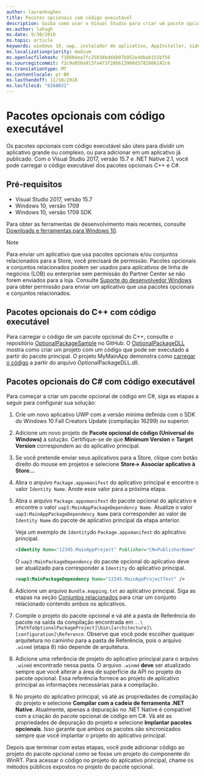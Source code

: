 ```yaml
---
author: laurenhughes
title: Pacotes opcionais com código executável
description: Saiba como usar o Visual Studio para criar um pacote opcional com código executável.
ms.author: lahugh
ms.date: 9/30/2018
ms.topic: article
keywords: windows 10, uwp, instalador de aplicativo, AppInstaller, sideload, conjunto relacionado, pacotes opcionais
ms.localizationpriority: medium
ms.openlocfilehash: f38604ea7fc25038bdd4b07b952e4dbab151bf56
ms.sourcegitcommit: f2c9a050a9137a473f28b613968d5782866142c6
ms.translationtype: MT
ms.contentlocale: pt-BR
ms.lasthandoff: 11/10/2018
ms.locfileid: "6268831"
---
```

# <a name="optional-packages-with-executable-code"></a>Pacotes opcionais com código executável
 
Os pacotes opcionais com código executável são úteis para dividir um aplicativo grande ou complexo, ou para adicionar em um aplicativo já publicado. Com o Visual Studio 2017, versão 15.7 e .NET Native 2.1, você pode carregar o código executável dos pacotes opcionais C++ e C#.

## <a name="prerequisites"></a>Pré-requisitos
- Visual Studio 2017, versão 15.7
- Windows 10, versão 1709
- Windows 10, versão 1709 SDK

Para obter as ferramentas de desenvolvimento mais recentes, consulte [Downloads e ferramentas para Windows 10](https://developer.microsoft.com/windows/downloads). 

> [!NOTE]
> Para enviar um aplicativo que usa pacotes opcionais e/ou conjuntos relacionados para a Store, você precisará de permissão. Pacotes opcionais e conjuntos relacionados podem ser usados para aplicativos de linha de negócios (LOB) ou enterprise sem permissão do Partner Center se não forem enviados para a loja. Consulte [Suporte do desenvolvedor Windows](https://developer.microsoft.com/windows/support) para obter permissão para enviar um aplicativo que usa pacotes opcionais e conjuntos relacionados.

## <a name="c-optional-packages-with-executable-code"></a>Pacotes opcionais do C++ com código executável

Para carregar o código de um pacote opcional do C++, consulte o repositório [OptionalPackageSample](https://github.com/AppInstaller/OptionalPackageSample) no GitHub. O [OptionalPackageDLL](https://github.com/AppInstaller/OptionalPackageSample/tree/master/OptionalPackageDLL) mostra como criar um projeto com um código que pode ser executado a partir do pacote principal. O projeto MyMainApp demonstra como [carregar o código](https://github.com/AppInstaller/OptionalPackageSample/blob/bf6b4915ff1f3b8abfdaacb1ad9e77184c49fe18/MyMainApp/MainPage.xaml.cpp#L182) a partir do arquivo OptionalPackageDLL.dll.

## <a name="c-optional-packages-with-executable-code"></a>Pacotes opcionais do C# com código executável

Para começar a criar um pacote opcional de código em C#, siga as etapas a seguir para configurar sua solução:

1. Crie um novo aplicativo UWP com a versão mínima definida com o SDK do Windows 10 Fall Creators Update (compilação 16299) ou superior.

2. Adicione um novo projeto de **Pacote opcional de código (Universal do Windows)** à solução. Certifique-se de que **Minimum Version** e **Target Version** correspondem ao do aplicativo principal.

3. Se você pretende enviar seus aplicativos para a Store, clique com botão direito do mouse em projetos e selecione **Store-> Associar aplicativo à Store...**

4. Abra o arquivo `Package.appxmanifest` do aplicativo principal e encontre o valor `Identity Name`. Anote esse valor para a próxima etapa.

5. Abra o arquivo `Package.appxmanifest` do pacote opcional do aplicativo e encontre o valor `uap3:MainAppPackageDependency Name`. Atualize o valor `uap3:MainAppPackageDependency Name` para corresponder ao valor de `Identity Name` do pacote de aplicativo principal da etapa anterior. 

    Veja um exemplo de `Identity`do `Package.appxmanifest` do aplicativo principal.
    ```XML
    <Identity Name="12345.MainAppProject" Publisher="CN=PublisherName" Version="1.0.0.0" />
    ```

    O `uap3:MainPackageDependency` do pacote opcional do aplicativo deve ser atualizado para corresponder a `Identity` do aplicativo principal.
    ```XML
    <uap3:MainPackageDependency Name="12345.MainAppProjectTest" />
    ```

6. Adicione um arquivo `Bundle.mapping.txt` ao aplicativo principal. Siga as etapas na seção [Conjuntos relacionados](https://docs.microsoft.com/windows/uwp/packaging/optional-packages#related-sets) para criar um conjunto relacionado contendo ambos os aplicativos. 

7. Compile o projeto do pacote opcional e vá até a pasta de Referência do pacote na saída da compilação encontrada em `..\[PathToOptionalPackageProject]\bin\[architecture]\[configuration]\Reference`. Observe que você pode escolher qualquer arquitetura no caminho para a pasta de Referência, pois o arquivo `.winmd` (etapa 8) não depende de arquitetura.

8. Adicione uma referência de projeto do aplicativo principal para o arquivo `.winmd` encontrado nessa pasta. O arquivo `.winmd` **deve** ser atualizado sempre que você alterar a área de superfície da API no projeto do pacote opcional. Essa referência fornece ao projeto de aplicativo principal as informações necessárias para a compilação.

9. No projeto do aplicativo principal, vá até as propriedades de compilação do projeto e selecione **Compilar com a cadeia de ferramenta .NET Native**. Atualmente, apenas a depuração no .NET Native é compatível com a criação do pacote opcional de código em C#. Vá até as propriedades de depuração do projeto e selecione **Implantar pacotes opcionais**. Isso garante que ambos os pacotes são sincronizados sempre que você implantar o projeto do aplicativo principal.

Depois que terminar com estas etapas, você pode adicionar código ao projeto do pacote opcional como se fosse um projeto do componente do WinRT. Para acessar o código no projeto do aplicativo principal, chame os métodos públicos expostos no projeto do pacote opcional.